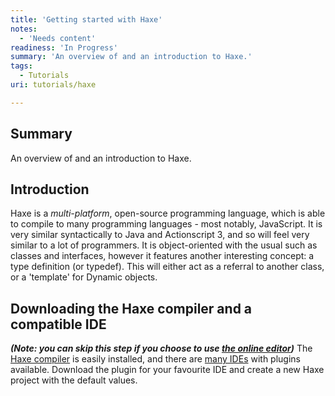 ```yaml
---
title: 'Getting started with Haxe'
notes:
  - 'Needs content'
readiness: 'In Progress'
summary: 'An overview of and an introduction to Haxe.'
tags:
  - Tutorials
uri: tutorials/haxe

---
```

## Summary

An overview of and an introduction to Haxe.

## Introduction

Haxe is a *multi-platform*, open-source programming language, which is able to compile to many programming languages - most notably, JavaScript. It is very similar syntactically to Java and Actionscript 3, and so will feel very similar to a lot of programmers. It is object-oriented with the usual such as classes and interfaces, however it features another interesting concept: a type definition (or typedef). This will either act as a referral to another class, or a 'template' for Dynamic objects.

## Downloading the Haxe compiler and a compatible IDE

***(Note: you can skip this step if you choose to use [the online editor](http://try.haxe.org))*** The [Haxe compiler](http://haxe.org/download) is easily installed, and there are [many IDEs](http://haxe.org/com/ide) with plugins available. Download the plugin for your favourite IDE and create a new Haxe project with the default values.

